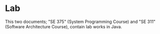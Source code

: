 # Lab

This two documents; "SE 375" (System Programming Course) and "SE 311" (Software Architecture Course), contain lab works in Java.
